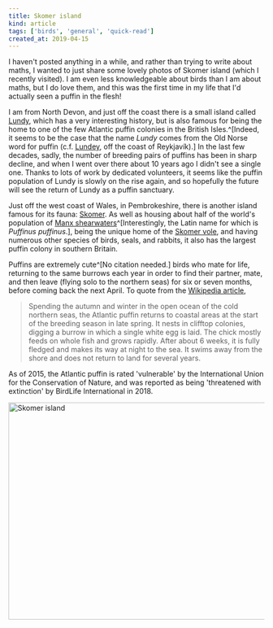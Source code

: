 ```yaml
---
title: Skomer island
kind: article
tags: ['birds', 'general', 'quick-read']
created_at: 2019-04-15
---
```


I haven't posted anything in a while, and rather than trying to write about maths, I wanted to just share some lovely photos of Skomer island (which I recently visited).
I am even less knowledgeable about birds than I am about maths, but I do love them, and this was the first time in my life that I'd actually seen a puffin in the flesh!

<!-- more -->

I am from North Devon, and just off the coast there is a small island called [Lundy](https://en.wikipedia.org/wiki/Lundy), which has a very interesting history, but is also famous for being the home to one of the few Atlantic puffin colonies in the British Isles.^[Indeed, it seems to be the case that the name _Lundy_ comes from the Old Norse word for puffin (c.f. [Lundey](https://en.wikipedia.org/wiki/Lundey), off the coast of Reykjavík).]
In the last few decades, sadly, the number of breeding pairs of puffins has been in sharp decline, and when I went over there about 10 years ago I didn't see a single one.
Thanks to lots of work by dedicated volunteers, it seems like the puffin population of Lundy is slowly on the rise again, and so hopefully the future will see the return of Lundy as a puffin sanctuary.

Just off the west coast of Wales, in Pembrokeshire, there is another island famous for its fauna: [Skomer](https://en.wikipedia.org/wiki/Skomer).
As well as housing about half of the world's population of [Manx shearwaters](https://en.wikipedia.org/wiki/Manx_shearwater)^[Interestingly, the Latin name for which is _Puffinus puffinus_.], being the unique home of the [Skomer vole](https://en.wikipedia.org/wiki/Skomer_vole), and having numerous other species of birds, seals, and rabbits, it also has the largest puffin colony in southern Britain.

Puffins are extremely cute^[No citation needed.] birds who mate for life, returning to the same burrows each year in order to find their partner, mate, and then leave (flying solo to the northern seas) for six or seven months, before coming back the next April.
To quote from the [Wikipedia article](https://en.wikipedia.org/wiki/Atlantic_puffin),

>Spending the autumn and winter in the open ocean of the cold northern seas, the Atlantic puffin returns to coastal areas at the start of the breeding season in late spring.
>It nests in clifftop colonies, digging a burrow in which a single white egg is laid.
>The chick mostly feeds on whole fish and grows rapidly.
>After about 6 weeks, it is fully fledged and makes its way at night to the sea.
>It swims away from the shore and does not return to land for several years.

As of 2015, the Atlantic puffin is rated 'vulnerable' by the International Union for the Conservation of Nature, and was reported as being 'threatened with extinction' by BirdLife International in 2018.

<a data-flickr-embed="true"  href="https://www.flickr.com/photos/timhosgood/albums/72157677732207497" title="Skomer island"><img src="https://live.staticflickr.com/7852/40648359233_c37c6a3618_z.jpg" width="640" height="427" alt="Skomer island"></a><script async src="//embedr.flickr.com/assets/client-code.js" charset="utf-8"></script>
